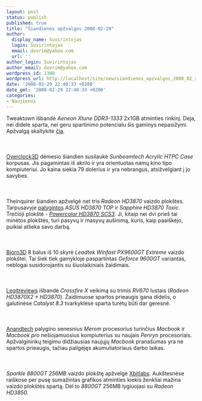 ```yaml
---
layout: post
status: publish
published: true
title: "Šiandienos apžvalgos 2008-02-29"
author:
  display_name: Suvirintojas
  login: Suvirintojas
  email: dovrim@yahoo.com
  url: ''
author_login: Suvirintojas
author_email: dovrim@yahoo.com
wordpress_id: 1390
wordpress_url: http://localhost/site/new/siandienos_apzvalgos_2008_02_29/
date: '2008-02-29 22:40:33 +0200'
date_gmt: '2008-02-29 22:40:33 +0200'
categories:
- Naujienos
---
```

<p>Tweaktown išbandė <i>Aeneon Xtune DDR3-1333</i> 2x1GB atminties rinkinį. Deja, nei didele sparta, nei geru spartinimo potencialu šis gaminys nepasižymi. Apžvalgą skaitykite <a class="ns" href="http://www.tweaktown.com/reviews/1310/aeneon_xtune_ddr3_1333_2gb_memory_kit/index.html">čia</a>.<br />
<br><br />
<br><a class="ns" href="http://www.overclock3d.net/reviews.php?/cases_cooling/sunbeamtech_acrylic_htpc_case/1">Overclock3D</a> dėmesio šiandien susilaukė <i>Sunbeamtech Acrylic HTPC Case</i> korpusas. Jis pagamintas iš akrilo ir yra orientuotas namų kino tipo kompiuteriui. Jo kaina siekia 79 dolerius ir yra nebrangus, atsižvelgiant į jo savybes.<br />
<br><br />
<br>Theinquirer šiandien apžvelgė net tris <i>Radeon HD3870</i> vaizdo plokštes. Tarpusavyje <a class="ns" href="http://www.theinquirer.net/gb/inquirer/news/2008/02/29/first-inqpressions-sapphire">palygintos</a> <i>ASUS HD3870 TOP</i> ir <i>Sapphire HD3870 Toxic</i>. Trečioji plokštė - <a class="ns" href="http://www.theinquirer.net/gb/inquirer/news/2008/02/29/mum-word"><i>Powercolor HD3870 SCS3</i></a>. Ji, kitaip nei dvi prieš tai minėtos plokštės, turi pasyvų ir masyvų aušinimą, kuris, kaip paaiškėjo, puikiai atlieka savo darbą.<br />
<br><br />
<br><a class="ns" href="http://www.bjorn3d.com/read.php?cID=1238">Bjorn3D</a> 8 balus iš 10 skyrė <i>Leadtek Winfast PX9600GT Extreme</i> vaizdo plokštei. Tai šiek tiek gamykloje paspartintas <i>Geforce 9600GT</i> variantas, neblogai susidorojantis su šiuolaikiniais žaidimais.<br />
<br><br />
<br><a class="ns" href="http://www.legitreviews.com/article/671/1/">Legitreviews</a> išbandė <i>Crossfire X</i> veikimą su trimis <i>RV670</i> lustais (<i>Radeon HD3870X2 + HD3870</i>). Žaidimuose spartos prieaugis gana didelis, o galutinėse <i>Catalyst 8.3</i> tvarkyklėse sparta turėtų būti dar geresnė.<br />
<br><br />
<br><a class="ns" href="http://www.anandtech.com/mac/showdoc.aspx?i=3246">Anandtech</a> palygino senesnius <i>Merom</i> procesorius turinčius <i>Macbook</i> ir <i>Macbook pro</i> nešiojamuosius kompiuterius su naujais <i>Penryn</i> procesoriais. Apžvalgininkų teigimu didžiausias naujųjų <i>Macbook</i> pranašumas yra ne spartos prieaugis, tačiau pailgėjęs akumuliatoriaus darbo laikas.<br />
<br><br />
<br><i>Sparkle 8800GT 256MB</i> vaizdo plokštę apžvelgė <a class="ns" href="http://www.xbitlabs.com/articles/video/display/sparkle-px88gt256.html">Xbitlabs</a>. Aukštesnėse raiškose per pusę sumažintas grafikos atminties kiekis ženkliai mažina vaizdo plokštės spartą. Dėl to <i>8800GT</i> 256MB lygiuojasi su <i>Radeon HD3850</i>.</p>
